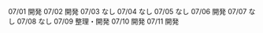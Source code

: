 07/01
開発
07/02
開発
07/03
なし
07/04
なし
07/05
なし
07/06
開発
07/07
なし
07/08
なし
07/09
整理・開発
07/10
開発
07/11
開発

